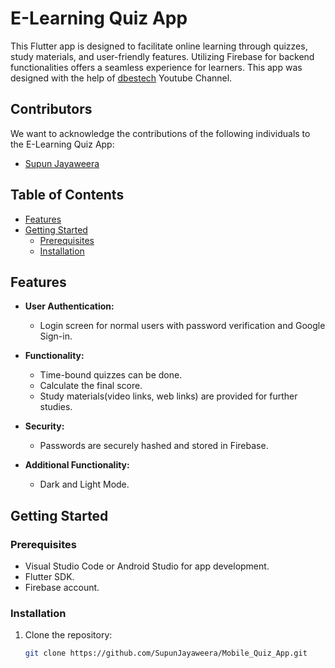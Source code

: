 # E-Learning Quiz App

This Flutter app is designed to facilitate online learning through quizzes, study materials, and user-friendly features. Utilizing Firebase for backend functionalities offers a seamless experience for learners.
This app was designed with the help of [dbestech](https://github.com/dastagir-ahmed) Youtube Channel.

## Contributors

We want to acknowledge the contributions of the following individuals to the E-Learning Quiz App:

- [Supun Jayaweera](https://github.com/SupunJayaweera)

## Table of Contents

- [Features](#features)
- [Getting Started](#getting-started)
  - [Prerequisites](#prerequisites)
  - [Installation](#installation)

## Features

- **User Authentication:**
  - Login screen for normal users with password verification and Google Sign-in.

- **Functionality:**
  - Time-bound quizzes can be done. 
  - Calculate the final score.
  - Study materials(video links, web links) are provided for further studies.

- **Security:**
  - Passwords are securely hashed and stored in Firebase.
  
- **Additional Functionality:**
  - Dark and Light Mode.



## Getting Started

### Prerequisites

- Visual Studio Code or Android Studio for app development.
- Flutter SDK.
- Firebase account.


### Installation

1. Clone the repository:

   ```bash
   git clone https://github.com/SupunJayaweera/Mobile_Quiz_App.git
